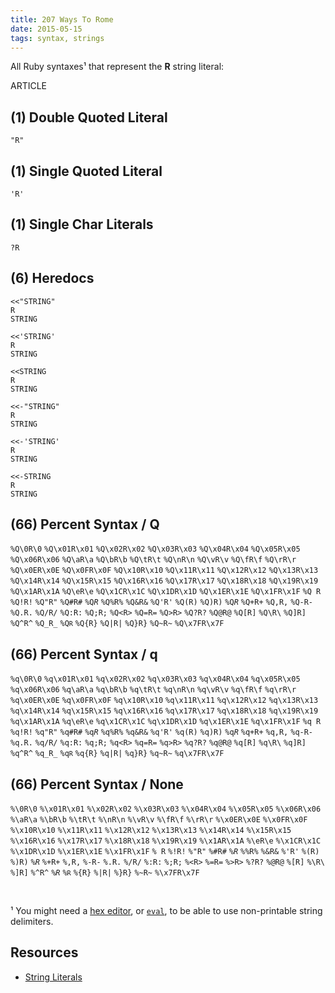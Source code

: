 ```yaml
---
title: 207 Ways To Rome
date: 2015-05-15
tags: syntax, strings
---
```


All Ruby syntaxes¹ that represent the **R** string literal:

ARTICLE

## (1) Double Quoted Literal

<code>"R"</code>

## (1) Single Quoted Literal

<code>'R'</code>

## (1) Single Char Literals

<code>?R</code>

## (6) Heredocs

<pre><code>&lt;&lt;"STRING"
R
STRING</code></pre>

<pre><code>&lt;&lt;'STRING'
R
STRING</code></pre>

<pre><code>&lt;&lt;STRING
R
STRING</code></pre>

<pre><code>&lt;&lt;-"STRING"
R
STRING</code></pre>

<pre><code>&lt;&lt;-'STRING'
R
STRING</code></pre>

<pre><code>&lt;&lt;-STRING
R
STRING</code></pre>

## (66) Percent Syntax / Q

<code>%Q\0R\0</code>
<code>%Q\x01R\x01</code>
<code>%Q\x02R\x02</code>
<code>%Q\x03R\x03</code>
<code>%Q\x04R\x04</code>
<code>%Q\x05R\x05</code>
<code>%Q\x06R\x06</code>
<code>%Q\aR\a</code>
<code>%Q\bR\b</code>
<code>%Q\tR\t</code>
<code>%Q\nR\n</code>
<code>%Q\vR\v</code>
<code>%Q\fR\f</code>
<code>%Q\rR\r</code>
<code>%Q\x0ER\x0E</code>
<code>%Q\x0FR\x0F</code>
<code>%Q\x10R\x10</code>
<code>%Q\x11R\x11</code>
<code>%Q\x12R\x12</code>
<code>%Q\x13R\x13</code>
<code>%Q\x14R\x14</code>
<code>%Q\x15R\x15</code>
<code>%Q\x16R\x16</code>
<code>%Q\x17R\x17</code>
<code>%Q\x18R\x18</code>
<code>%Q\x19R\x19</code>
<code>%Q\x1AR\x1A</code>
<code>%Q\eR\e</code>
<code>%Q\x1CR\x1C</code>
<code>%Q\x1DR\x1D</code>
<code>%Q\x1ER\x1E</code>
<code>%Q\x1FR\x1F</code>
<code>%Q R</code>
<code>%Q!R!</code>
<code>%Q"R"</code>
<code>%Q#R#</code>
<code>%Q$R$</code>
<code>%Q%R%</code>
<code>%Q&amp;R&amp;</code>
<code>%Q'R'</code>
<code>%Q(R)</code>
<code>%Q)R)</code>
<code>%Q*R*</code>
<code>%Q+R+</code>
<code>%Q,R,</code>
<code>%Q-R-</code>
<code>%Q.R.</code>
<code>%Q/R/</code>
<code>%Q:R:</code>
<code>%Q;R;</code>
<code>%Q&lt;R&gt;</code>
<code>%Q=R=</code>
<code>%Q&gt;R&gt;</code>
<code>%Q?R?</code>
<code>%Q@R@</code>
<code>%Q[R]</code>
<code>%Q\\R\\</code>
<code>%Q]R]</code>
<code>%Q^R^</code>
<code>%Q_R_</code>
<code>%Q`R`</code>
<code>%Q{R}</code>
<code>%Q|R|</code>
<code>%Q}R}</code>
<code>%Q~R~</code>
<code>%Q\x7FR\x7F</code>

## (66) Percent Syntax / q

<code>%q\0R\0</code>
<code>%q\x01R\x01</code>
<code>%q\x02R\x02</code>
<code>%q\x03R\x03</code>
<code>%q\x04R\x04</code>
<code>%q\x05R\x05</code>
<code>%q\x06R\x06</code>
<code>%q\aR\a</code>
<code>%q\bR\b</code>
<code>%q\tR\t</code>
<code>%q\nR\n</code>
<code>%q\vR\v</code>
<code>%q\fR\f</code>
<code>%q\rR\r</code>
<code>%q\x0ER\x0E</code>
<code>%q\x0FR\x0F</code>
<code>%q\x10R\x10</code>
<code>%q\x11R\x11</code>
<code>%q\x12R\x12</code>
<code>%q\x13R\x13</code>
<code>%q\x14R\x14</code>
<code>%q\x15R\x15</code>
<code>%q\x16R\x16</code>
<code>%q\x17R\x17</code>
<code>%q\x18R\x18</code>
<code>%q\x19R\x19</code>
<code>%q\x1AR\x1A</code>
<code>%q\eR\e</code>
<code>%q\x1CR\x1C</code>
<code>%q\x1DR\x1D</code>
<code>%q\x1ER\x1E</code>
<code>%q\x1FR\x1F</code>
<code>%q R</code>
<code>%q!R!</code>
<code>%q"R"</code>
<code>%q#R#</code>
<code>%q$R$</code>
<code>%q%R%</code>
<code>%q&amp;R&amp;</code>
<code>%q'R'</code>
<code>%q(R)</code>
<code>%q)R)</code>
<code>%q*R*</code>
<code>%q+R+</code>
<code>%q,R,</code>
<code>%q-R-</code>
<code>%q.R.</code>
<code>%q/R/</code>
<code>%q:R:</code>
<code>%q;R;</code>
<code>%q&lt;R&gt;</code>
<code>%q=R=</code>
<code>%q&gt;R&gt;</code>
<code>%q?R?</code>
<code>%q@R@</code>
<code>%q[R]</code>
<code>%q\\R\\</code>
<code>%q]R]</code>
<code>%q^R^</code>
<code>%q_R_</code>
<code>%q`R`</code>
<code>%q{R}</code>
<code>%q|R|</code>
<code>%q}R}</code>
<code>%q~R~</code>
<code>%q\x7FR\x7F</code>

## (66) Percent Syntax / None

<code>%\0R\0</code>
<code>%\x01R\x01</code>
<code>%\x02R\x02</code>
<code>%\x03R\x03</code>
<code>%\x04R\x04</code>
<code>%\x05R\x05</code>
<code>%\x06R\x06</code>
<code>%\aR\a</code>
<code>%\bR\b</code>
<code>%\tR\t</code>
<code>%\nR\n</code>
<code>%\vR\v</code>
<code>%\fR\f</code>
<code>%\rR\r</code>
<code>%\x0ER\x0E</code>
<code>%\x0FR\x0F</code>
<code>%\x10R\x10</code>
<code>%\x11R\x11</code>
<code>%\x12R\x12</code>
<code>%\x13R\x13</code>
<code>%\x14R\x14</code>
<code>%\x15R\x15</code>
<code>%\x16R\x16</code>
<code>%\x17R\x17</code>
<code>%\x18R\x18</code>
<code>%\x19R\x19</code>
<code>%\x1AR\x1A</code>
<code>%\eR\e</code>
<code>%\x1CR\x1C</code>
<code>%\x1DR\x1D</code>
<code>%\x1ER\x1E</code>
<code>%\x1FR\x1F</code>
<code>% R</code>
<code>%!R!</code>
<code>%"R"</code>
<code>%#R#</code>
<code>%$R$</code>
<code>%%R%</code>
<code>%&amp;R&amp;</code>
<code>%'R'</code>
<code>%(R)</code>
<code>%)R)</code>
<code>%*R*</code>
<code>%+R+</code>
<code>%,R,</code>
<code>%-R-</code>
<code>%.R.</code>
<code>%/R/</code>
<code>%:R:</code>
<code>%;R;</code>
<code>%&lt;R&gt;</code>
<code>%=R=</code>
<code>%&gt;R&gt;</code>
<code>%?R?</code>
<code>%@R@</code>
<code>%[R]</code>
<code>%\\R\\</code>
<code>%]R]</code>
<code>%^R^</code>
<code>%_R_</code>
<code>%`R`</code>
<code>%{R}</code>
<code>%|R|</code>
<code>%}R}</code>
<code>%~R~</code>
<code>%\x7FR\x7F</code>

<br>

¹ You might need a [hex editor](https://en.wikipedia.org/wiki/Hex_editor), or [`eval`](http://ruby-doc.org/core-2.2.2/Kernel.html#method-i-eval), to be able to use non-printable string delimiters.

## Resources

- [String Literals](http://en.wikibooks.org/wiki/Ruby_Programming/Syntax/Literals#Strings)
